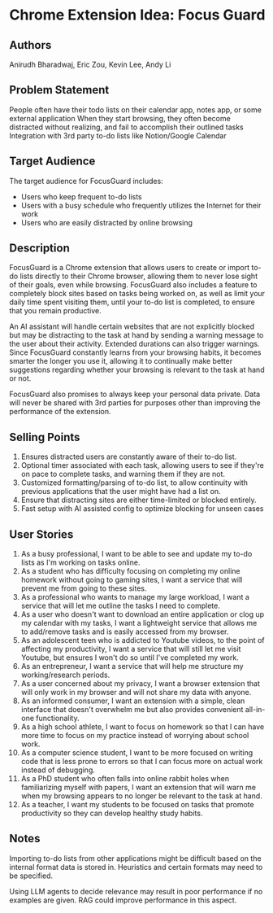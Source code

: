 # Chrome Extension Idea: Focus Guard

## Authors

Anirudh Bharadwaj, Eric Zou, Kevin Lee, Andy Li

## Problem Statement

People often have their todo lists on their calendar app, notes app, or some external application
When they start browsing, they often become distracted without realizing, and fail to accomplish their outlined tasks
Integration with 3rd party to-do lists like Notion/Google Calendar

## Target Audience

The target audience for FocusGuard includes:

- Users who keep frequent to-do lists
- Users with a busy schedule who frequently utilizes the Internet for their work
- Users who are easily distracted by online browsing 

## Description

FocusGuard is a Chrome extension that allows users to create or import to-do lists directly to their Chrome browser, allowing them to never lose sight of their goals, even while browsing. FocusGuard also includes a feature to completely block sites based on tasks being worked on, as well as limit your daily time spent visiting them, until your to-do list is completed, to ensure that you remain productive. 

An AI assistant will handle certain websites that are not explicitly blocked but may be distracting to the task at hand by sending a warning message to the user about their activity. Extended durations can also trigger warnings. Since FocusGuard constantly learns from your browsing habits, it becomes smarter the longer you use it, allowing it to continually make better suggestions regarding whether your browsing is relevant to the task at hand or not. 

FocusGuard also promises to always keep your personal data private. Data will never be shared with 3rd parties for purposes other than improving the performance of the extension.

## Selling Points

1. Ensures distracted users are constantly aware of their to-do list. 
2. Optional timer associated with each task, allowing users to see if they're on pace to complete tasks, and warning them if they are not.
3. Customized formatting/parsing of to-do list, to allow continuity with previous applications that the user might have had a list on.
4. Ensure that distracting sites are either time-limited or blocked entirely. 
5. Fast setup with AI assisted config to optimize blocking for unseen cases

## User Stories

1. As a busy professional, I want to be able to see and update my to-do lists as I'm working on tasks online.
2. As a student who has difficulty focusing on completing my online homework without going to gaming sites, I want a service that will prevent me from going to these sites.
3. As a professional who wants to manage my large workload, I want a service that will let me outline the tasks I need to complete. 
4. As a user who doesn't want to download an entire application or clog up my calendar with my tasks, I want a lightweight service that allows me to add/remove tasks and is easily accessed from my browser.
5. As an adolescent teen who is addicted to Youtube videos, to the point of affecting my productivity, I want a service that will still let me visit Youtube, but ensures I won't do so until I've completed my work.
6. As an entrepreneur, I want a service that will help me structure my working/research periods. 
7. As a user concerned about my privacy, I want a browser extension that will only work in my browser and will not share my data with anyone. 
8. As an informed consumer, I want an extension with a simple, clean interface that doesn't overwhelm me but also provides convenient all-in-one functionality. 
9. As a high school athlete, I want to focus on homework so that I can have more time to focus on my practice instead of worrying about school work.
10. As a computer science student, I want to be more focused on writing code that is less prone to errors so that I can focus more on actual work instead of debugging.
11. As a PhD student who often falls into online rabbit holes when familiarizing myself with papers, I want an extension that will warn me when my browsing appears to no longer be relevant to the task at hand. 
12. As a teacher, I want my students to be focused on tasks that promote productivity so they can develop healthy study habits.


## Notes

Importing to-do lists from other applications might be difficult based on the internal format data is stored in. Heuristics and certain formats may need to be specified.

Using LLM agents to decide relevance may result in poor performance if no examples are given. RAG could improve performance in this aspect.
